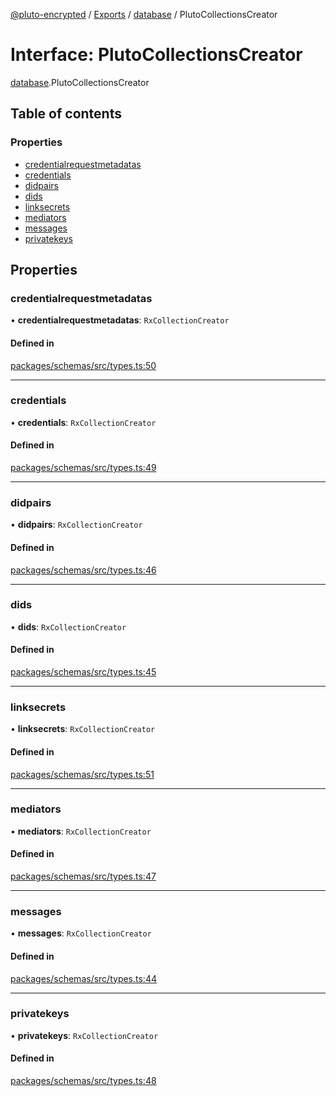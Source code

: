 [@pluto-encrypted](../README.md) / [Exports](../modules.md) / [database](../modules/database-1.md) / PlutoCollectionsCreator

# Interface: PlutoCollectionsCreator

[database](../modules/database-1.md).PlutoCollectionsCreator

## Table of contents

### Properties

- [credentialrequestmetadatas](database-1.PlutoCollectionsCreator.md#credentialrequestmetadatas)
- [credentials](database-1.PlutoCollectionsCreator.md#credentials)
- [didpairs](database-1.PlutoCollectionsCreator.md#didpairs)
- [dids](database-1.PlutoCollectionsCreator.md#dids)
- [linksecrets](database-1.PlutoCollectionsCreator.md#linksecrets)
- [mediators](database-1.PlutoCollectionsCreator.md#mediators)
- [messages](database-1.PlutoCollectionsCreator.md#messages)
- [privatekeys](database-1.PlutoCollectionsCreator.md#privatekeys)

## Properties

### credentialrequestmetadatas

• **credentialrequestmetadatas**: `RxCollectionCreator`

#### Defined in

[packages/schemas/src/types.ts:50](https://github.com/atala-community-projects/pluto-encrypted/blob/a4b16d4/packages/schemas/src/types.ts#L50)

___

### credentials

• **credentials**: `RxCollectionCreator`

#### Defined in

[packages/schemas/src/types.ts:49](https://github.com/atala-community-projects/pluto-encrypted/blob/a4b16d4/packages/schemas/src/types.ts#L49)

___

### didpairs

• **didpairs**: `RxCollectionCreator`

#### Defined in

[packages/schemas/src/types.ts:46](https://github.com/atala-community-projects/pluto-encrypted/blob/a4b16d4/packages/schemas/src/types.ts#L46)

___

### dids

• **dids**: `RxCollectionCreator`

#### Defined in

[packages/schemas/src/types.ts:45](https://github.com/atala-community-projects/pluto-encrypted/blob/a4b16d4/packages/schemas/src/types.ts#L45)

___

### linksecrets

• **linksecrets**: `RxCollectionCreator`

#### Defined in

[packages/schemas/src/types.ts:51](https://github.com/atala-community-projects/pluto-encrypted/blob/a4b16d4/packages/schemas/src/types.ts#L51)

___

### mediators

• **mediators**: `RxCollectionCreator`

#### Defined in

[packages/schemas/src/types.ts:47](https://github.com/atala-community-projects/pluto-encrypted/blob/a4b16d4/packages/schemas/src/types.ts#L47)

___

### messages

• **messages**: `RxCollectionCreator`

#### Defined in

[packages/schemas/src/types.ts:44](https://github.com/atala-community-projects/pluto-encrypted/blob/a4b16d4/packages/schemas/src/types.ts#L44)

___

### privatekeys

• **privatekeys**: `RxCollectionCreator`

#### Defined in

[packages/schemas/src/types.ts:48](https://github.com/atala-community-projects/pluto-encrypted/blob/a4b16d4/packages/schemas/src/types.ts#L48)
